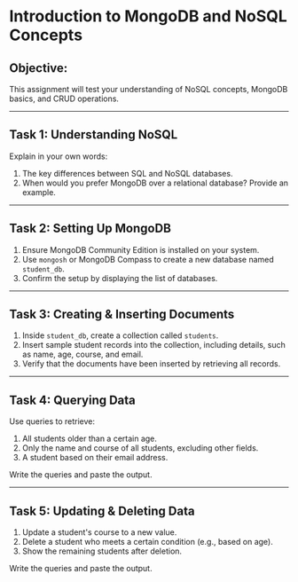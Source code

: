 # Introduction to MongoDB and NoSQL Concepts


## Objective:
This assignment will test your understanding of NoSQL concepts, MongoDB basics, and CRUD operations.

---

## Task 1: Understanding NoSQL  
Explain in your own words:  
1. The key differences between SQL and NoSQL databases.  
2. When would you prefer MongoDB over a relational database? Provide an example.  

---

## Task 2: Setting Up MongoDB  
1. Ensure MongoDB Community Edition is installed on your system.  
2. Use `mongosh` or MongoDB Compass to create a new database named `student_db`.  
3. Confirm the setup by displaying the list of databases.  

---

## Task 3: Creating & Inserting Documents  
1. Inside `student_db`, create a collection called `students`.  
2. Insert sample student records into the collection, including details, such as name, age, course, and email.  
3. Verify that the documents have been inserted by retrieving all records.  

---

## Task 4: Querying Data  
Use queries to retrieve:  
1. All students older than a certain age.  
2. Only the name and course of all students, excluding other fields.  
3. A student based on their email address.  

Write the queries and paste the output.  

---

## Task 5: Updating & Deleting Data  
1. Update a student's course to a new value.  
2. Delete a student who meets a certain condition (e.g., based on age).  
3. Show the remaining students after deletion.  

Write the queries and paste the output.  



